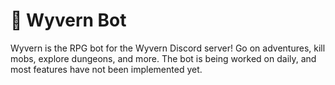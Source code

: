 # 🐉 Wyvern Bot

Wyvern is the RPG bot for the Wyvern Discord server! Go on adventures, kill mobs, explore dungeons, and more. The bot is being worked on daily, and most features have not been implemented yet. 
